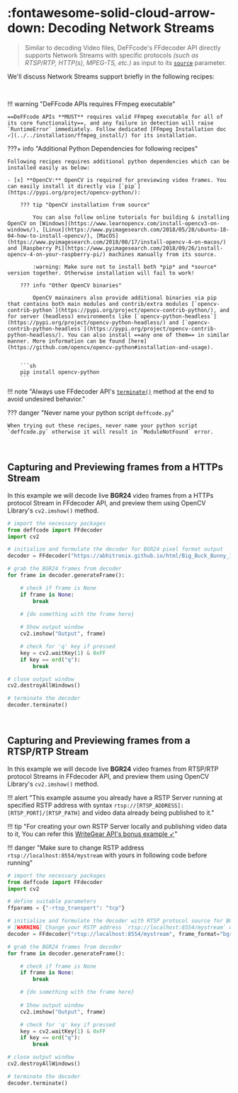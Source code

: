 <!--
======================================================================
DeFFcode library source-code is deployed under the Apache 2.0 License:

Copyright (c) 2021 Abhishek Thakur(@abhiTronix) <abhi.una12@gmail.com>

Licensed under the Apache License, Version 2.0 (the "License");
you may not use this file except in compliance with the License.
You may obtain a copy of the License at

   http://www.apache.org/licenses/LICENSE-2.0

Unless required by applicable law or agreed to in writing, software
distributed under the License is distributed on an "AS IS" BASIS,
WITHOUT WARRANTIES OR CONDITIONS OF ANY KIND, either express or implied.
See the License for the specific language governing permissions and
limitations under the License.
======================================================================
-->

# :fontawesome-solid-cloud-arrow-down: Decoding Network Streams

> Similar to decoding Video files, DeFFcode's FFdecoder API directly supports Network Streams with specific protocols _(such as RTSP/RTP, HTTP(s), MPEG-TS, etc.)_ as input to its [`source`](../../reference/sourcer/params/#source) parameter. 

We'll discuss Network Streams support briefly in the following recipes:

&thinsp;

!!! warning "DeFFcode APIs requires FFmpeg executable"

    ==DeFFcode APIs **MUST** requires valid FFmpeg executable for all of its core functionality==, and any failure in detection will raise `RuntimeError` immediately. Follow dedicated [FFmpeg Installation doc ➶](../../installation/ffmpeg_install/) for its installation.

???+ info "Additional Python Dependencies for following recipes"

    Following recipes requires additional python dependencies which can be installed easily as below:

    - [x] **OpenCV:** OpenCV is required for previewing video frames. You can easily install it directly via [`pip`](https://pypi.org/project/opencv-python/):

        ??? tip "OpenCV installation from source"

            You can also follow online tutorials for building & installing OpenCV on [Windows](https://www.learnopencv.com/install-opencv3-on-windows/), [Linux](https://www.pyimagesearch.com/2018/05/28/ubuntu-18-04-how-to-install-opencv/), [MacOS](https://www.pyimagesearch.com/2018/08/17/install-opencv-4-on-macos/) and [Raspberry Pi](https://www.pyimagesearch.com/2018/09/26/install-opencv-4-on-your-raspberry-pi/) machines manually from its source. 

            :warning: Make sure not to install both *pip* and *source* version together. Otherwise installation will fail to work!

        ??? info "Other OpenCV binaries"

            OpenCV mainainers also provide additional binaries via pip that contains both main modules and contrib/extra modules [`opencv-contrib-python`](https://pypi.org/project/opencv-contrib-python/), and for server (headless) environments like [`opencv-python-headless`](https://pypi.org/project/opencv-python-headless/) and [`opencv-contrib-python-headless`](https://pypi.org/project/opencv-contrib-python-headless/). You can also install ==any one of them== in similar manner. More information can be found [here](https://github.com/opencv/opencv-python#installation-and-usage).


        ```sh
        pip install opencv-python       
        ```


!!! note "Always use FFdecoder API's [`terminate()`](../../reference/ffdecoder/#deffcode.ffdecoder.FFdecoder.terminate) method at the end to avoid undesired behavior."

??? danger "Never name your python script `deffcode.py`"

    When trying out these recipes, never name your python script `deffcode.py` otherwise it will result in `ModuleNotFound` error.

&thinsp;


## Capturing and Previewing frames from a HTTPs Stream

In this example we will decode live **BGR24** video frames from a HTTPs protocol Stream in FFdecoder API, and preview them using OpenCV Library's `cv2.imshow()` method.


```python
# import the necessary packages
from deffcode import FFdecoder
import cv2

# initialize and formulate the decoder for BGR24 pixel format output
decoder = FFdecoder("https://abhitronix.github.io/html/Big_Buck_Bunny_1080_10s_1MB.mp4", frame_format="bgr24").formulate()

# grab the BGR24 frames from decoder
for frame in decoder.generateFrame():

    # check if frame is None
    if frame is None:
        break

    # {do something with the frame here}
    
    # Show output window
    cv2.imshow("Output", frame)

    # check for 'q' key if pressed
    key = cv2.waitKey(1) & 0xFF
    if key == ord("q"):
        break

# close output window
cv2.destroyAllWindows()

# terminate the decoder
decoder.terminate()
```

&nbsp;

## Capturing and Previewing frames from a RTSP/RTP Stream

In this example we will decode live **BGR24** video frames from RTSP/RTP protocol Streams in FFdecoder API, and preview them using OpenCV Library's `cv2.imshow()` method.

!!! alert "This example assume you already have a RSTP Server running at specified RSTP address with syntax `rtsp://[RTSP_ADDRESS]:[RTSP_PORT]/[RTSP_PATH]` and video data already being published to it."

!!! tip "For creating your own RSTP Server locally and publishing video data to it, You can refer this [WriteGear API's bonus example ➶](https://abhitronix.github.io/vidgear/dev/help/writegear_ex/#using-writegears-compression-mode-for-rtsprtp-live-streaming)"

!!! danger "Make sure to change RSTP address `rtsp://localhost:8554/mystream` with yours in following code before running"

```python
# import the necessary packages
from deffcode import FFdecoder
import cv2

# define suitable parameters
ffparams = {"-rtsp_transport": "tcp"}

# initialize and formulate the decoder with RTSP protocol source for BGR24 output
# [WARNING] Change your RSTP address `rtsp://localhost:8554/mystream` with yours!
decoder = FFdecoder("rtsp://localhost:8554/mystream", frame_format="bgr24", verbose=True, **ffparams).formulate()

# grab the BGR24 frames from decoder
for frame in decoder.generateFrame():

    # check if frame is None
    if frame is None:
        break

    # {do something with the frame here}
    
    # Show output window
    cv2.imshow("Output", frame)

    # check for 'q' key if pressed
    key = cv2.waitKey(1) & 0xFF
    if key == ord("q"):
        break

# close output window
cv2.destroyAllWindows()

# terminate the decoder
decoder.terminate()
```

&nbsp;